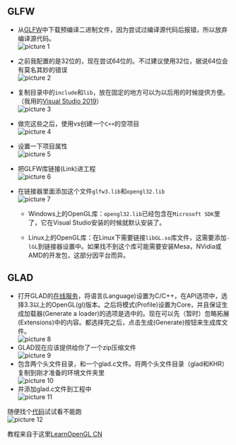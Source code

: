 GLFW
---

- 从[GLFW](https://www.glfw.org/download.html)中下载预编译二进制文件，因为尝试过编译源代码后报错，所以放弃编译源代码。  
![picture 1](https://github.com/YiShiChangAnLuan/images/blob/master/OpenGL%20GLFW%26%26GLAD%20Win10%E7%8E%AF%E5%A2%83%E9%85%8D%E7%BD%AE/1.png)  

- 之前我配置的是32位的，现在尝试64位的。不过建议使用32位，据说64位会有莫名其妙的错误  
![picture 2](https://github.com/YiShiChangAnLuan/images/blob/master/OpenGL%20GLFW%26%26GLAD%20Win10%E7%8E%AF%E5%A2%83%E9%85%8D%E7%BD%AE/2.png)  

- 复制目录中的`include`和`lib`，放在固定的地方可以为以后用的时候提供方便。（我用的[Visual Studio 2019](https://visualstudio.microsoft.com/vs2019-launch/)）  
![picture 3](https://github.com/YiShiChangAnLuan/images/blob/master/OpenGL%20GLFW%26%26GLAD%20Win10%E7%8E%AF%E5%A2%83%E9%85%8D%E7%BD%AE/3.png)  

- 做完这些之后，使用vs创建一个`C++`的空项目  
![picture 4](https://github.com/YiShiChangAnLuan/images/blob/master/OpenGL%20GLFW%26%26GLAD%20Win10%E7%8E%AF%E5%A2%83%E9%85%8D%E7%BD%AE/4.png)  

- 设置一下项目属性  
![picture 5](https://github.com/YiShiChangAnLuan/images/blob/master/OpenGL%20GLFW%26%26GLAD%20Win10%E7%8E%AF%E5%A2%83%E9%85%8D%E7%BD%AE/5.png)  

- 把GLFW库链接(Link)进工程  
![picture 6](https://github.com/YiShiChangAnLuan/images/blob/master/OpenGL%20GLFW%26%26GLAD%20Win10%E7%8E%AF%E5%A2%83%E9%85%8D%E7%BD%AE/6.png) 

- 在链接器里面添加这个文件`glfw3.lib`和`opengl32.lib`  
![picture 7](https://github.com/YiShiChangAnLuan/images/blob/master/OpenGL%20GLFW%26%26GLAD%20Win10%E7%8E%AF%E5%A2%83%E9%85%8D%E7%BD%AE/7.png) 
    - Windows上的OpenGL库：`opengl32.lib`已经包含在`Microsoft SDK`里了，它在Visual Studio安装的时候就默认安装了。

    - Linux上的OpenGL库：在Linux下需要链接`libGL.so`库文件，这需要添加`-lGL`到链接器设置中。如果找不到这个库可能需要安装Mesa，NVidia或AMD的开发包，这部分因平台而异。  

GLAD
---
- 打开GLAD的[在线服务](https://glad.dav1d.de/)，将语言(Language)设置为C/C++，在API选项中，选择3.3以上的OpenGL(gl)版本。之后将模式(Profile)设置为Core，并且保证生成加载器(Generate a loader)的选项是选中的。现在可以先（暂时）忽略拓展(Extensions)中的内容。都选择完之后，点击生成(Generate)按钮来生成库文件。  
![picture 8](https://github.com/YiShiChangAnLuan/images/blob/master/OpenGL%20GLFW%26%26GLAD%20Win10%E7%8E%AF%E5%A2%83%E9%85%8D%E7%BD%AE/8.png)
- GLAD现在应该提供给你了一个zip压缩文件  
![picture 9](https://github.com/YiShiChangAnLuan/images/blob/master/OpenGL%20GLFW%26%26GLAD%20Win10%E7%8E%AF%E5%A2%83%E9%85%8D%E7%BD%AE/9.png)  
- 包含两个头文件目录，和一个glad.c文件。将两个头文件目录（glad和KHR）复制到刚才准备的环境文件夹里  
![picture 10](https://github.com/YiShiChangAnLuan/images/blob/master/OpenGL%20GLFW%26%26GLAD%20Win10%E7%8E%AF%E5%A2%83%E9%85%8D%E7%BD%AE/10.png)  
- 并添加glad.c文件到工程中  
![picture 11](https://github.com/YiShiChangAnLuan/images/blob/master/OpenGL%20GLFW%26%26GLAD%20Win10%E7%8E%AF%E5%A2%83%E9%85%8D%E7%BD%AE/11.png) 

随便找个[代码]()试试看不能跑  
![picture 12](https://github.com/YiShiChangAnLuan/images/blob/master/OpenGL%20GLFW%26%26GLAD%20Win10%E7%8E%AF%E5%A2%83%E9%85%8D%E7%BD%AE/12.png)




教程来自于这里[LearnOpenGL CN](https://learnopengl-cn.github.io/)
